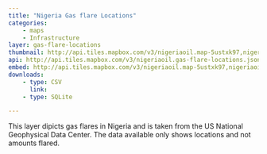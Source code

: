 ```yaml
---
title: "Nigeria Gas flare Locations"
categories: 
    - maps
    - Infrastructure
layer: gas-flare-locations
thumbnail: http://api.tiles.mapbox.com/v3/nigeriaoil.map-5ustxk97,nigeriaoil.gas-flare-locations/7/66/63.png
api: http://api.tiles.mapbox.com/v3/nigeriaoil.gas-flare-locations.jsonp
embed: http://api.tiles.mapbox.com/v3/nigeriaoil.map-5ustxk97,nigeriaoil.gas-flare-locations.html
downloads:
    - type: CSV
      link: 
    - type: SQLite

---
```


This layer dipicts gas flares in Nigeria and is taken from the US National Geophysical Data Center. The data available only shows locations and not amounts flared.

